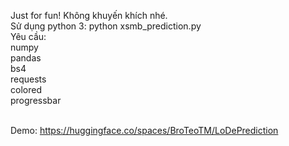 Just for fun! Không khuyến khích nhé.
<br>
Sử dụng python 3: python xsmb_prediction.py
<br>Yêu cầu:
<br>numpy
<br>pandas
<br>bs4
<br>requests
<br>colored
<br>progressbar


<br> Demo: https://huggingface.co/spaces/BroTeoTM/LoDePrediction
